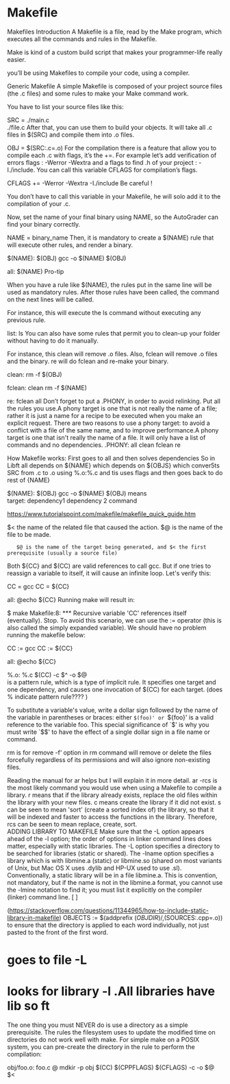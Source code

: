 # Makefile
Makefiles
Introduction
A Makefile is a file, read by the Make program, which executes all the commands and rules in the Makefile.

Make is kind of a custom build script that makes your programmer-life really easier.

 you’ll be using Makefiles to compile your code, using a compiler.

Generic Makefile
A simple Makefile is composed of your project source files (the .c files) and some rules to make your Make command work.

You have to list your source files like this:

SRC = ./main.c \
      ./file.c
After that, you can use them to build your objects. It will take all .c files in $(SRC) and compile them into .o files.

OBJ = $(SRC:.c=.o)
For the compilation there is a feature that allow you to compile each .c with flags, it’s the +=. For example let’s add verification of errors flags : -Werror -Wextra and a flags to find .h of your project : -I./include. You can call this variable CFLAGS for compilation’s flags.

CFLAGS += -Werror -Wextra -I./include
Be careful !

You don’t have to call this variable in your Makefile, he will solo add it to the compilation of your .c.

Now, set the name of your final binary using NAME, so the AutoGrader can find your binary correctly.

NAME = binary_name
Then, it is mandatory to create a $(NAME) rule that will execute other rules, and render a binary.

$(NAME): $(OBJ)
         gcc -o $(NAME) $(OBJ)

all:     $(NAME)
Pro-tip

When you have a rule like $(NAME), the rules put in the same line will be used as mandatory rules. After those rules have been called, the command on the next lines will be called.

For instance, this will execute the ls command without executing any previous rule.

list:
      ls
You can also have some rules that permit you to clean-up your folder without having to do it manually.

For instance, this clean will remove .o files. Also, fclean will remove .o files and the binary. re will do fclean and re-make your binary.

clean:
        rm -f $(OBJ)

fclean: clean
        rm -f $(NAME)

re:     fclean all
Don’t forget to put a .PHONY, in order to avoid relinking. Put all the rules you use.A phony target is one that is not really the name of a file; rather it is just a name for a recipe to be executed when you make an explicit request. There are two reasons to use a phony target: to avoid a conflict with a file of the same name, and to improve performance.A phony target is one that isn't really the name of a file. It will only
have a list of commands and no dependencies. 
.PHONY: all clean fclean re


How Makefile works:
First goes to all and then solves dependencies
So in Libft all depends on ${NAME} which depends on ${OBJS} which conver5ts SRC from .c to .o using %.o:%.c and tis uses flags and then goes back to do rest of {NAME}


$(NAME): $(OBJ)
         gcc -o $(NAME) $(OBJ)
         means         
target: dependency1 dependency 2
<tab> command
 
 https://www.tutorialspoint.com/makefile/makefile_quick_guide.htm    
 
 $< the name of the related file that caused the action.
  $@ is the name of the file to be made. 
       
       $@ is the name of the target being generated, and $< the first prerequisite (usually a source file)
 
 
  Both ${CC} and $(CC) are valid references to call gcc. But if one tries to reassign a variable to itself, it will cause an infinite loop. Let's verify this:

CC = gcc
CC = ${CC}

all:
    @echo ${CC}
Running make will result in:

$ make
Makefile:8: *** Recursive variable 'CC' references itself (eventually).  Stop.
To avoid this scenario, we can use the := operator (this is also called the simply expanded variable). We should have no problem running the makefile below:

CC := gcc
CC := ${CC}

all:
    @echo ${CC}
 
 %.o: %.c
        $(CC) -c $^ -o $@  
is a pattern rule, which is a type of implicit rule. It specifies one target and one dependency, and causes one invocation of $(CC) for each target. (does % indicate pattern rule???? )

 
 
 To substitute a variable's value, write a dollar sign followed by the name of the variable in parentheses or braces: either `$(foo)' or `${foo}' is a valid reference to the variable foo. This special significance of `$' is why you must write `$$' to have the effect of a single dollar sign in a file name or command.
 
 rm is for remove -f‘ option in rm command will remove or delete the files forcefully regardless of its permissions and will also ignore non-existing files.
 
 Reading the manual for ar helps but I will explain it in more detail. ar -rcs is the most likely command you would use when using a Makefile to compile a library. r means that if the library already exists, replace the old files within the library with your new files. c means create the library if it did not exist. s can be seen to mean 'sort' (create a sorted index of) the library, so that it will be indexed and faster to access the functions in the library. Therefore, rcs can be seen to mean replace, create, sort.  
 ADDING LIBRARY TO MAKEFILE
 Make sure that the -L option appears ahead of the -l option; the order of options in linker command lines does matter, especially with static libraries. The -L option specifies a directory to be searched for libraries (static or shared). The -lname option specifies a library which is with libmine.a (static) or libmine.so (shared on most variants of Unix, but Mac OS X uses .dylib and HP-UX used to use .sl). Conventionally, a static library will be in a file libmine.a. This is convention, not mandatory, but if the name is not in the libmine.a format, you cannot use the -lmine notation to find it; you must list it explicitly on the compiler (linker) command line.
 [
]

(https://stackoverflow.com/questions/11344965/how-to-include-static-library-in-makefile)
OBJECTS       := $(addprefix $(OBJDIR)/,$(SOURCES:.cpp=.o))
to ensure that the directory is applied to each word individually, not just pasted to the front of the first word.

#  goes to file -L
#  looks for library -l .All libraries have lib so ft

 The one thing you must NEVER do is use a directory as a simple prerequisite. The rules the filesystem uses to update the modified time on directories do not work well with make.
For simple make on a POSIX system, you can pre-create the directory in the rule to perform the compilation:

obj/foo.o: foo.c
        @ mdkir -p obj
        $(CC) $(CPPFLAGS) $(CFLAGS) -c -o $@ $<
